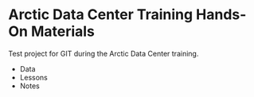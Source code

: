 # Arctic Data Center Training Hands-On Materials
Test project for GIT during the Arctic Data Center training.

* Data
* Lessons
* Notes
